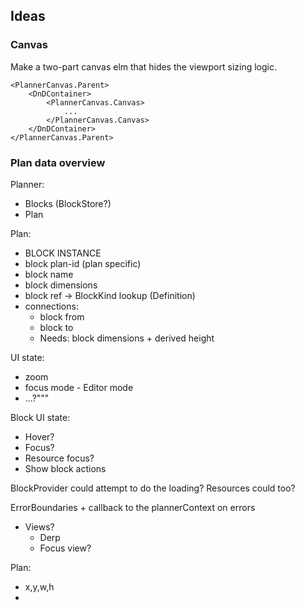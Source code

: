 

## Ideas

### Canvas
Make a two-part canvas elm that hides the viewport sizing logic.

```tsx
<PlannerCanvas.Parent>
    <DnDContainer>
        <PlannerCanvas.Canvas>
            ...
        </PlannerCanvas.Canvas>                
    </DnDContainer>
</PlannerCanvas.Parent>
```

### Plan data overview

Planner:
- Blocks (BlockStore?)
- Plan

Plan:
- BLOCK INSTANCE
- block plan-id (plan specific)
- block name
- block dimensions
- block ref -> BlockKind lookup (Definition)
- connections:
  - block from
  - block to
  - Needs: block dimensions + derived height

UI state:
- zoom
- focus mode - Editor mode
- ...?"""

Block UI state:
- Hover?
- Focus?
- Resource focus?
- Show block actions


BlockProvider could attempt to do the loading?
Resources could too?

ErrorBoundaries + callback to the plannerContext on errors


- Views?
  - Derp
  - Focus view?


Plan:
- x,y,w,h
- 